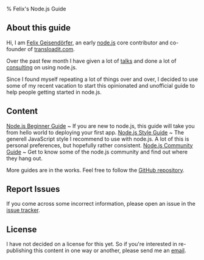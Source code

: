 % Felix's Node.js Guide

## About this guide

Hi, I am [Felix Geisendörfer][felixge], an early [node.js][nodejs] core contributor and
co-founder of [transloadit.com][transloadit].

Over the past few month I have given a lot of [talks][talks] and done a lot of
[consulting][consulting] on using node.js.

Since I found myself repeating a lot of things over and over, I decided to use some
of my recent vacation to start this opinionated and unofficial guide to help
people getting started in node.js.

## Content

[Node.js Beginner Guide](beginner.html)
  ~ If you are new to node.js, this guide will take you from hello world to
    deploying your first app.
[Node.js Style Guide](style.html)
  ~ The generell JavaScript style I recommend to use with node.js. A lot of
    this is personal preferences, but hopefully rather consistent.
[Node.js Community Guide](community.html)
  ~ Get to know some of the node.js community and find out where they hang out.

More guides are in the works. Feel free to follow the [GitHub repository][repo].

## Report Issues

If you come across some incorrect information, please open an issue in the
[issue tracker][issuetracker].

## License

I have not decided on a license for this yet. So if you're interested in
re-publishing this content in one way or another, please send me an [email][email].

[felixge]: http://twitter.com/felixge
[nodejs]: http://nodejs.org/
[transloadit]: http://transloadit.com/
[consulting]: http://debuggable.com/
[talks]: http://www.slideshare.net/the_undefined/presentations
[repo]: https://github.com/felixge/nodeguide.com
[issuetracker]: https://github.com/felixge/nodeguide.com/issues
[email]: mailto:felix@debuggable.com
